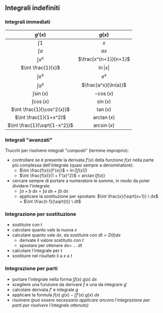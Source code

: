 ## Integrali indefiniti

### Integrali immediati

| $g'(x)$ | $g(x)$ |
| :----: | :-----: |
| $\int1$ | $x$ |
| $\int a$ | $ax$ |
| $\int x^n$ | $\frac{x^{n+1}}{n+1}$ |
| $\int \frac{1}{x}$ | $\ln\|x\|$ |
| $\int e^x$ | $e^x$ |
| $\int a^x$ | $\frac{a^x}{\ln(a)}$ |
| $\int \sin(x)$ | $-\cos(x)$ |
| $\int \cos(x)$ | $\sin(x)$ |
| $\int \frac{1}{\cos^2(x)}$ | $\tan(x)$ |
| $\int \frac{1}{1+x^2}$ | $\arctan(x)$ |
| $\int \frac{1}{\sqrt{1-x^2}}$ | $\arcsin(x)$ |

### Integrali "avanzati"

Trucchi per risolvere integrali "composti" (termine improprio):
- controllare se è presente la derivata $f'(x)$ della funzione $f(x)$ nella parte più complessa dell'integrale (quasi sempre a denominatore):
	- $\int \frac{f(x)}{f'(x)}$ = $\ln(|f(x)|)$
	- $\int \frac{f(x)}{1 + f'(x)^2}$ = $\arctan(f(x))$
- cercare sempre di portare a numeratore le somme, in modo da poter dividere l'integrale
	- $\int a + b \ dx$ = $\int a \ dx + \int b \ dx$
	- applicare la sostituzione per spostare: $\int \frac{x}{\sqrt{x+1}} \ dx$ = $\int \frac{t-1}{\sqrt{t}} \ dt$

### Integrazione per sostituzione

- sostituire con $t$
- calcolare quanto vale la nuova $x$
- calcolare quanto vale $dx$, da sostituire con $dt = D(t) dx$
	- derivate il valore sostituito con $t$
	- spostare per ottenere $dx =\ ...\ dt$
- calcolare l'integrale per $t$
- sostituire nel risultato il a $x$ a $t$

### Integrazione per parti

- portare l'integrale nella forma $\int f(x) \ g(x) \ dx$
- scegliere una funzione da derivare $f$ e una da integrare $g'$
- calcolare derivata $f'$ e integrale $g$
- applicare la formula $f(x) \ g(x) - \int f'(x) \ g(x) \ dx$
- risolvere _(può essere necessario applicare ancora l'integrazione per parti per risolvere l'integrale ottenuto)_
